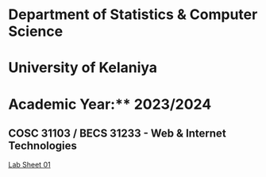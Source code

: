 # Department of Statistics & Computer Science  
# University of Kelaniya
# Academic Year:** 2023/2024  
## COSC 31103 / BECS 31233 - Web & Internet Technologies  
[Lab Sheet 01](./Lab%20Sheet%2001%20-%20HTML.pdf)